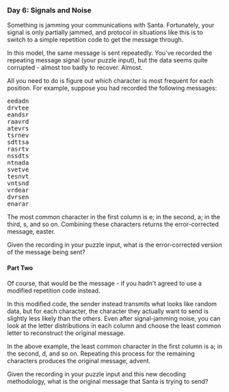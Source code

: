 ### Day 6: Signals and Noise

Something is jamming your communications with Santa. Fortunately, your signal is only partially jammed, and protocol 
in situations like this is to switch to a simple repetition code to get the message through.

In this model, the same message is sent repeatedly. You've recorded the repeating message signal (your puzzle input), 
but the data seems quite corrupted - almost too badly to recover. Almost.

All you need to do is figure out which character is most frequent for each position. For example, suppose you had 
recorded the following messages:

<pre>
eedadn
drvtee
eandsr
raavrd
atevrs
tsrnev
sdttsa
rasrtv
nssdts
ntnada
svetve
tesnvt
vntsnd
vrdear
dvrsen
enarar
</pre>
The most common character in the first column is e; in the second, a; in the third, s, and so on. Combining these 
characters returns the error-corrected message, easter.

Given the recording in your puzzle input, what is the error-corrected version of the message being sent?
#### Part Two

Of course, that would be the message - if you hadn't agreed to use a modified repetition code instead.

In this modified code, the sender instead transmits what looks like random data, but for each character, the character they actually want to send is slightly less likely than the others. Even after signal-jamming noise, you can look at the letter distributions in each column and choose the least common letter to reconstruct the original message.

In the above example, the least common character in the first column is a; in the second, d, and so on. Repeating this process for the remaining characters produces the original message, advent.

Given the recording in your puzzle input and this new decoding methodology, what is the original message that Santa is trying to send?